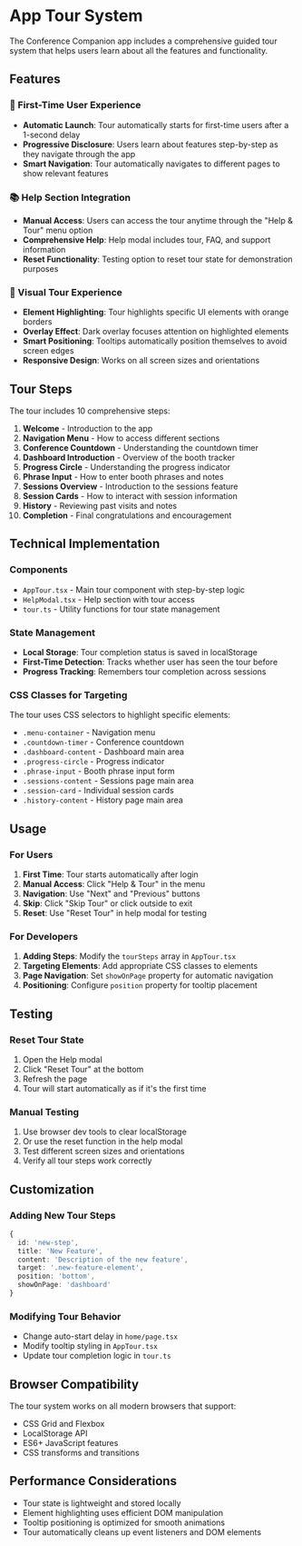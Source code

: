 # App Tour System

The Conference Companion app includes a comprehensive guided tour system that helps users learn about all the features and functionality.

## Features

### 🎯 First-Time User Experience
- **Automatic Launch**: Tour automatically starts for first-time users after a 1-second delay
- **Progressive Disclosure**: Users learn about features step-by-step as they navigate through the app
- **Smart Navigation**: Tour automatically navigates to different pages to show relevant features

### 📚 Help Section Integration
- **Manual Access**: Users can access the tour anytime through the "Help & Tour" menu option
- **Comprehensive Help**: Help modal includes tour, FAQ, and support information
- **Reset Functionality**: Testing option to reset tour state for demonstration purposes

### 🎨 Visual Tour Experience
- **Element Highlighting**: Tour highlights specific UI elements with orange borders
- **Overlay Effect**: Dark overlay focuses attention on highlighted elements
- **Smart Positioning**: Tooltips automatically position themselves to avoid screen edges
- **Responsive Design**: Works on all screen sizes and orientations

## Tour Steps

The tour includes 10 comprehensive steps:

1. **Welcome** - Introduction to the app
2. **Navigation Menu** - How to access different sections
3. **Conference Countdown** - Understanding the countdown timer
4. **Dashboard Introduction** - Overview of the booth tracker
5. **Progress Circle** - Understanding the progress indicator
6. **Phrase Input** - How to enter booth phrases and notes
7. **Sessions Overview** - Introduction to the sessions feature
8. **Session Cards** - How to interact with session information
9. **History** - Reviewing past visits and notes
10. **Completion** - Final congratulations and encouragement

## Technical Implementation

### Components
- `AppTour.tsx` - Main tour component with step-by-step logic
- `HelpModal.tsx` - Help section with tour access
- `tour.ts` - Utility functions for tour state management

### State Management
- **Local Storage**: Tour completion status is saved in localStorage
- **First-Time Detection**: Tracks whether user has seen the tour before
- **Progress Tracking**: Remembers tour completion across sessions

### CSS Classes for Targeting
The tour uses CSS selectors to highlight specific elements:
- `.menu-container` - Navigation menu
- `.countdown-timer` - Conference countdown
- `.dashboard-content` - Dashboard main area
- `.progress-circle` - Progress indicator
- `.phrase-input` - Booth phrase input form
- `.sessions-content` - Sessions page main area
- `.session-card` - Individual session cards
- `.history-content` - History page main area

## Usage

### For Users
1. **First Time**: Tour starts automatically after login
2. **Manual Access**: Click "Help & Tour" in the menu
3. **Navigation**: Use "Next" and "Previous" buttons
4. **Skip**: Click "Skip Tour" or click outside to exit
5. **Reset**: Use "Reset Tour" in help modal for testing

### For Developers
1. **Adding Steps**: Modify the `tourSteps` array in `AppTour.tsx`
2. **Targeting Elements**: Add appropriate CSS classes to elements
3. **Page Navigation**: Set `showOnPage` property for automatic navigation
4. **Positioning**: Configure `position` property for tooltip placement

## Testing

### Reset Tour State
1. Open the Help modal
2. Click "Reset Tour" at the bottom
3. Refresh the page
4. Tour will start automatically as if it's the first time

### Manual Testing
1. Use browser dev tools to clear localStorage
2. Or use the reset function in the help modal
3. Test different screen sizes and orientations
4. Verify all tour steps work correctly

## Customization

### Adding New Tour Steps
```typescript
{
  id: 'new-step',
  title: 'New Feature',
  content: 'Description of the new feature',
  target: '.new-feature-element',
  position: 'bottom',
  showOnPage: 'dashboard'
}
```

### Modifying Tour Behavior
- Change auto-start delay in `home/page.tsx`
- Modify tooltip styling in `AppTour.tsx`
- Update tour completion logic in `tour.ts`

## Browser Compatibility

The tour system works on all modern browsers that support:
- CSS Grid and Flexbox
- LocalStorage API
- ES6+ JavaScript features
- CSS transforms and transitions

## Performance Considerations

- Tour state is lightweight and stored locally
- Element highlighting uses efficient DOM manipulation
- Tooltip positioning is optimized for smooth animations
- Tour automatically cleans up event listeners and DOM elements 